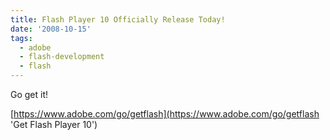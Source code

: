 ```yaml
---
title: Flash Player 10 Officially Release Today!
date: '2008-10-15'
tags:
  - adobe
  - flash-development
  - flash
---
```


Go get it!

[https://www.adobe.com/go/getflash](https://www.adobe.com/go/getflash 'Get Flash Player 10')
